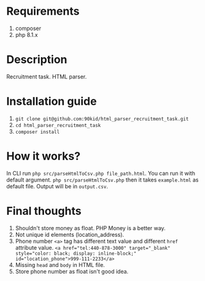 # Requirements
1. composer
2. php 8.1.x

# Description
Recruitment task. HTML parser.

# Installation guide
1. `git clone git@github.com:90kid/html_parser_recruitment_task.git`
2. `cd html_parser_recruitment_task`
3. `composer install`

# How it works?
In CLI run `php src/parseHtmlToCsv.php file_path.html`. You can run it with default argument.
`php src/parseHtmlToCsv.php` then it takes `example.html` as default file. Output will be in `output.csv`.

# Final thoughts
1. Shouldn't store money as float. PHP Money is a better way.
2. Not unique id elements (location_address).
3. Phone number `<a>` tag has different text value and different `href` attribute value. ```<a href="tel:440-878-3000" target="_blank" style="color: black; display: inline-block;" id="location_phone">999-111-2233</a>```
4. Missing `head` and `body` in HTML file.
5. Store phone number as float isn't good idea. 